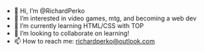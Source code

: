 - 👋 Hi, I’m @RichardPerko
- 👀 I’m interested in video games, mtg, and becoming a web dev
- 🌱 I’m currently learning HTML/CSS with TOP
- 💞️ I’m looking to collaborate on learning!
- 📫 How to reach me: richardperko@outlook.com

<!---
RichardPerko/RichardPerko is a ✨ special ✨ repository because its `README.md` (this file) appears on your GitHub profile.
You can click the Preview link to take a look at your changes.
--->
